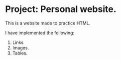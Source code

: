# Project: Personal website.
This is a website made to practice HTML. 

I have implemented the following:
1. Links
2. Images.
3. Tables.

